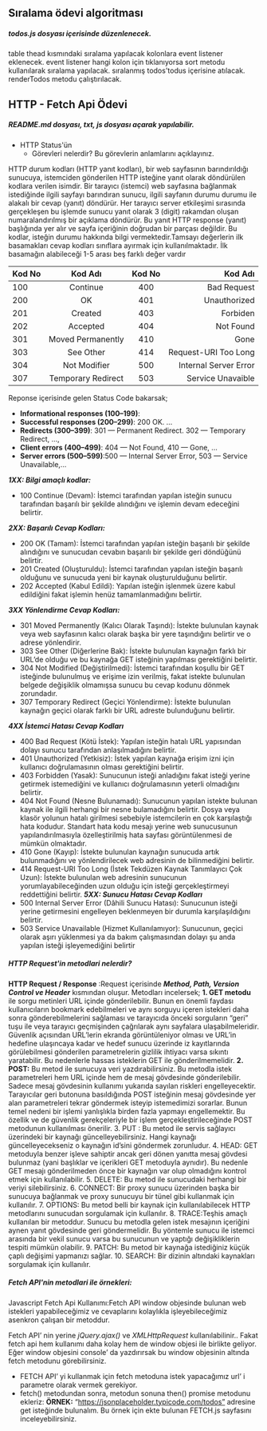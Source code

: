 ## Sıralama ödevi algoritması
##### todos.js dosyası içerisinde düzenlenecek.
table thead kısmındaki sıralama yapılacak kolonlara event listener eklenecek.
event listener hangi kolon için tıklanıyorsa sort metodu kullanılarak sıralama yapılacak.
sıralanmış todos'todus içerisine atılacak.
renderTodos metodu çalıştırılacak.


## HTTP - Fetch Api Ödevi

##### README.md dosyası, txt, js dosyası açarak yapılabilir.

* HTTP Status'ün 
  * Görevleri nelerdir? Bu görevlerin anlamlarını açıklayınız.

HTTP durum kodları (HTTP yanıt kodları), bir web sayfasının barındırıldığı sunucuya, istemciden gönderilen HTTP isteğine yanıt olarak döndürülen kodlara verilen isimdir. 
Bir tarayıcı (istemci) web sayfasına bağlanmak istediğinde ilgili sayfayı barındıran sunucu, ilgili sayfanın durumu durumu ile alakalı bir cevap (yanıt) döndürür. Her tarayıcı server etkileşimi sırasında gerçekleşen bu işlemde sunucu yanıt olarak 3 (digit) rakamdan oluşan numaralandırılmış bir açıklama döndürür. Bu yanıt HTTP response (yanıt) başlığında yer alır ve sayfa içeriğinin doğrudan bir parçası değildir.
Bu kodlar, isteğin durumu hakkında bilgi vermektedir.Tamsayı değerlerin ilk basamakları cevap kodları sınıflara ayırmak için kullanılmaktadır. İlk basamağın alabileceği 1-5 arası beş farklı değer vardır

| Kod No| Kod Adı|Kod No| Kod Adı|
| :--- | :---: | :---: | ---: |
| 100 | Continue | 400 | Bad Request |
| 200 | OK | 401 | Unauthorized |
| 201 | Created | 403 | Forbiden |
| 202 | Accepted | 404 | Not Found |
| 301 | Moved Permanently | 410 | Gone |
| 303 | See Other | 414 | Request-URI Too Long |
| 304 | Not Modifier | 500 | Internal Server Error |
| 307 | Temporary Redirect | 503 | Service Unavaible |

Reponse içerisinde gelen Status Code bakarsak;
- **Informational responses (100–199)**:
- **Successful responses (200–299)**: 200 OK. …
- **Redirects (300–399)**: 301 — Permanent Redirect. 302 — Temporary Redirect, …,
- **Client errors (400–499)**: 404 — Not Found, 410 — Gone, …
- **Server errors (500–599)**:500 — Internal Server Error, 503 — Service Unavailable,…

***1XX: Bilgi amaçlı kodlar:***
- 100 Continue (Devam): İstemci tarafından yapılan isteğin sunucu tarafından başarılı bir şekilde alındığını ve işlemin devam edeceğini belirtir.

***2XX: Başarılı Cevap Kodları:***
- 200 OK (Tamam): İstemci tarafından yapılan isteğin başarılı bir şekilde alındığını ve  sunucudan cevabın başarılı bir şekilde geri döndüğünü belirtir.
- 201 Created (Oluşturuldu): İstemci tarafından yapılan isteğin başarılı olduğunu ve  sunucuda yeni bir kaynak oluşturulduğunu belirtir.
- 202 Accepted (Kabul Edildi): Yapılan isteğin işlenmek üzere kabul edildiğini fakat işlemin henüz tamamlanmadığını belirtir.

***3XX Yönlendirme Cevap Kodları:***
- 301 Moved Permanently (Kalıcı Olarak Taşındı): İstekte bulunulan kaynak veya web sayfasının kalıcı olarak başka bir yere taşındığını belirtir ve o adrese yönlendirir.
- 303 See Other (Diğerlerine Bak): İstekte bulunulan kaynağın farklı bir URL’de olduğu ve bu kaynağa GET isteğinin yapılması gerektiğini belirtir.
- 304 Not Modified (Değiştirilmedi): İstemci tarafından koşullu bir GET isteğinde bulunulmuş ve erişime izin verilmiş, fakat istekte bulunulan belgede değişiklik olmamışsa sunucu bu cevap kodunu dönmek zorundadır.
- 307 Temporary Redirect (Geçici Yönlendirme): İstekte bulunulan kaynağın geçici olarak farklı bir URL adreste bulunduğunu belirtir.

***4XX İstemci Hatası Cevap Kodları***
- 400 Bad Request (Kötü İstek): Yapılan isteğin hatalı URL yapısından dolayı sunucu tarafından anlaşılmadığını belirtir.
- 401 Unauthorized (Yetkisiz): İstek yapılan kaynağa erişim izni için kullanıcı doğrulamasının olması gerektiğini belirtir.
- 403 Forbidden (Yasak): Sunucunun isteği anladığını fakat isteği yerine getirmek istemediğini ve kullanıcı doğrulamasının yeterli olmadığını belirtir.
- 404 Not Found (Nesne Bulunamadı): Sunucunun yapılan istekte bulunan kaynak ile ilgili herhangi bir nesne bulamadığını belirtir. Dosya veya klasör yolunun hatalı girilmesi sebebiyle istemcilerin en çok karşılaştığı hata kodudur. Standart hata kodu mesajı yerine web sunucusunun yapılandırılmasıyla özelleştirilmiş hata sayfası görüntülenmesi de mümkün olmaktadır.
- 410 Gone (Kayıp): İstekte bulunulan kaynağın sunucuda artık bulunmadığını ve yönlendirilecek web adresinin de bilinmediğini belirtir.
- 414 Request-URI Too Long (İstek Tekdüzen Kaynak Tanımlayıcı Çok Uzun): İstekte bulunulan web adresinin sunucunun yorumlayabileceğinden uzun olduğu için isteği gerçekleştirmeyi reddettiğini belirtir.
***5XX: Sunucu Hatası Cevap Kodları***
- 500 Internal Server Error (Dâhili Sunucu Hatası): Sunucunun isteği yerine getirmesini engelleyen beklenmeyen bir durumla karşılaşıldığını belirtir.
- 503 Service Unavailable (Hizmet Kullanılamıyor): Sunucunun, geçici olarak aşırı yüklenmesi ya da bakım çalışmasından dolayı şu anda yapılan isteği işleyemediğini belirtir


   
##### HTTP Request'in metodlari  nelerdir? 
**HTTP Request / Response** :Request içerisinde ***Method, Path, Version Control ve Header*** kısmından oluşur. Metodları incelersek; 
**1. GET metodu** ile sorgu metinleri URL içinde gönderilebilir. Bunun en önemli faydası kullanıcıların bookmark edebilmeleri ve aynı sorguyu içeren istekleri daha sonra gönderebilmelerini sağlaması ve tarayıcıda önceki sorguların “geri” tuşu ile veya tarayıcı geçmişinden çağrılarak aynı sayfalara ulaşabilmeleridir. Güvenlik açısından URL’lerin ekranda görüntüleniyor olması ve URL’in hedefine ulaşıncaya kadar ve hedef sunucu üzerinde iz kayıtlarında görülebilmesi gönderilen parametrelerin gizlilik ihtiyacı varsa sıkıntı yaratabilir. Bu nedenlerle hassas isteklerin GET ile gönderilmemelidir.
**2. POST:** Bu metod ile sunucuya veri yazdırabilirsiniz. Bu metodla istek parametreleri hem URL içinde hem de mesaj gövdesinde gönderilebilir. Sadece mesaj gövdesinin kullanımı yukarıda sayılan riskleri engelleyecektir. Tarayıcılar geri butonuna basıldığında POST isteğinin mesaj gövdesinde yer alan parametreleri tekrar göndermek isteyip istemedimizi sorarlar. Bunun temel nedeni bir işlemi yanlışlıkla birden fazla yapmayı engellemektir. Bu özellik ve de güvenlik gerekçeleriyle bir işlem gerçekleştirileceğinde POST metodunun kullanılması önerilir.
3. PUT : Bu metod ile servis sağlayıcı üzerindeki bir kaynağı güncelleyebilirsiniz. Hangi kaynağı güncelleyecekseniz o kaynağın id’sini göndermek zorunludur.
4. HEAD: GET metoduyla benzer işleve sahiptir ancak geri dönen yanıtta mesaj gövdesi bulunmaz (yani başlıklar ve içerikleri GET metoduyla aynıdır). Bu nedenle GET mesajı gönderilmeden önce bir kaynağın var olup olmadığını kontrol etmek için kullanılabilir.
5. DELETE: Bu metod ile sunucudaki herhangi bir veriyi silebilirsiniz.
6. CONNECT: Bir proxy sunucu üzerinden başka bir sunucuya bağlanmak ve proxy sunucuyu bir tünel gibi kullanmak için kullanılır.
7. OPTIONS: Bu metod belli bir kaynak için kullanılabilecek HTTP metodlarını sunucudan sorgulamak için kullanılır.
8. TRACE:Teşhis amaçlı kullanılan bir metoddur. Sunucu bu metodla gelen istek mesajının içeriğini aynen yanıt gövdesinde geri göndermelidir. Bu yöntemle sunucu ile istemci arasında bir vekil sunucu varsa bu sunucunun ve yaptığı değişikliklerin tespiti mümkün olabilir.
9. PATCH: Bu metod bir kaynağa istediğiniz küçük çaplı değişimi yapmanızı sağlar.
10. SEARCH: Bir dizinin altındaki kaynakları sorgulamak için kullanılır.

  #####  Fetch API'nin metodlari ile örnekleri:

Javascript Fetch Api Kullanımı:Fetch API window objesinde bulunan web istekleri yapabileceğimiz ve cevaplarını kolaylıkla işleyebileceğimiz asenkron çalışan bir metoddur.

Fetch API’ nin yerine *jQuery.ajax()* ve *XMLHttpRequest* kullanılabilinir.. Fakat fetch api hem kullanımı daha kolay hem de window objesi ile birlikte geliyor. Eğer window objesini console’ da yazdırırsak bu window objesinin altında fetch metodunu görebilirsiniz.
- FETCH API’ yi kullanmak için fetch metoduna istek yapacağımız url’ i parametre olarak vermek gerekiyor.
- fetch() metodundan sonra, metodun sonuna then() promise metodunu ekleriz:
**ÖRNEK:** “https://jsonplaceholder.typicode.com/todos” adresine get isteğinde bulunalım. Bu örnek için ekte bulunan FETCH.js sayfasını inceleyebilirsiniz.